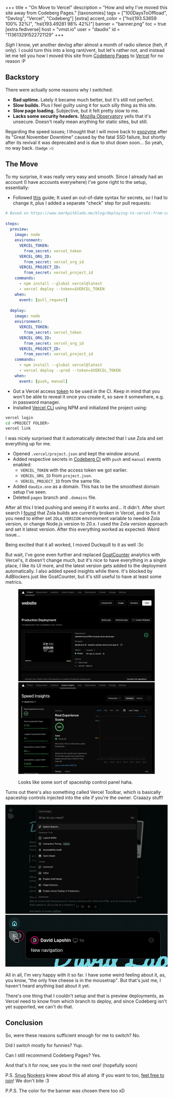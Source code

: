 +++
title = "On Move to Vercel"
description = "How and why I've moved this site away from Codeberg Pages."
[taxonomies]
tags = ["100DaysToOffload", "Devlog", "Vercel", "Codeberg"]
[extra]
accent_color = ["hsl(193.53659 100% 32%)", "hsl(193.49281 98% 42%)"]
banner = "banner.png"
toc = true
[extra.fediverse]
host = "vmst.io"
user = "daudix"
id = "113613291522721129"
+++

*Sigh* I know, yet another devlog after almost a month of radio silence (heh, if only). I could turn this into a long rant/vent, but let's rather not, and instead let me tell you how I moved this site from [Codeberg Pages](https://codeberg.page) to [Vercel](https://vercel.com) for no reason :P

## Backstory

There were actually some reasons why I switched:

- **Bad uptime.** Lately it became much better, but it's still not perfect.
- **Slow builds.** Plus I feel guilty using it for such silly thing as this site.
- **Slow page loading.** Subjective, but it felt pretty slow to me.
- **Lacks some security headers.** [Mozilla Observatory](https://developer.mozilla.org/en-US/observatory) yells that it's unsecure. Doesn't really mean anything for static sites, but still.

Regarding the speed issues; I thought that I will move back to [exozyme](https://exozy.me) after its "Great November Downtime" caused by the fatal SSD failure, but shortly after its revival it was deprecated and is due to shut down soon... So yeah, no way back. <small>(Sadge :<)</small>

## The Move

To my surprise, it was really very easy and smooth. Since I already had an account (I have accounts everywhere) I've gone right to the setup, essentially:

- Followed [this](https://www.markpitblado.me/blog/deploying-to-vercel-from-codeberg) guide; It used an out-of-date syntax for secrets, so I had to change it, plus I added a separate "check" step for pull requests:

```yaml
# Based on https://www.markpitblado.me/blog/deploying-to-vercel-from-codeberg

steps:
  preview:
    image: node
    environment:
      VERCEL_TOKEN:
        from_secret: vercel_token
      VERCEL_ORG_ID:
        from_secret: vercel_org_id
      VERCEL_PROJECT_ID:
        from_secret: vercel_project_id
    commands:
      - npm install --global vercel@latest
      - vercel deploy --token=$VERCEL_TOKEN
    when:
      event: [pull_request]

  deploy:
    image: node
    environment:
      VERCEL_TOKEN:
        from_secret: vercel_token
      VERCEL_ORG_ID:
        from_secret: vercel_org_id
      VERCEL_PROJECT_ID:
        from_secret: vercel_project_id
    commands:
      - npm install --global vercel@latest
      - vercel deploy --prod --token=$VERCEL_TOKEN
    when:
      event: [push, manual]
```

- Got a Vercel access [token](https://vercel.com/account/tokens) to be used in the CI. Keep in mind that you won't be able to reveal it once you create it, so save it somewhere, e.g. in password manager.
- Installed [Vercel CLI](https://vercel.com/docs/cli) using NPM and initialized the project using:

```bash
vercel login
cd <PROJECT FOLDER>
vercel link
```

I was nicely surprised that it automatically detected that I use Zola and set everything up for me.
- Opened `.vercel/project.json` and kept the window around.
- Added respective secrets in [Codeberg CI](https://ci.codeberg.org) with `push` and `manual` events enabled:
	- `VERCEL_TOKEN` with the access token we got earlier.
	- `VERCEL_ORG_ID` from `project.json`.
	- `VERCEL_PROJECT_ID` from the same file.
- Added `daudix.one` as a domain. This has to be the smoothest domain setup I've seen.
- Deleted `pages` branch and `.domains` file.

After all this I tried pushing and seeing if it works and... It didn't. After short search I [found](https://github.com/orgs/vercel/discussions/3181) that Zola builds are currently broken in Vercel, and to fix it you need to either set `ZOLA_VERSION` environment variable to needed Zola version, or change Node.js version to 20.x. I used the Zola version approach and set it latest version. After this everything worked as expected. Weird issue...

Being excited that it all worked, I moved Duckquill to it as well :3c

But wait, I've gone even further and replaced [GoatCounter](https://www.goatcounter.com) analytics with Vercel's, it doesn't change much, but it's nice to have everything in a single place, I like its UI more, and the latest version gets added to the deployment automatically. I also added speed insights while there. It's blocked by AdBlockers just like GoatCounter, but it's still useful to have at least some metrics.

<figure>

![Vercel overview page](vercel-overview.png)
![Vercel Speed Insights page](vercel-speed-insights.png)
<figcaption>Looks like some sort of spaceship control panel haha.</figcaption>
</figure>

Turns out there's also something called Vercel Toolbar, which is basically spaceship controls injected into the site if you're the owner. Craaazy stuff!

![Vercel toolbar](vercel-toolbar.png)
![Vercel comment](vercel-comment.png)

All in all, I'm very happy with it so far. I have some weird feeling about it, as, you know, <q>the only free cheese is in the mousetrap</q>. But that's just me, I haven't heard anything bad about it yet.

There's one thing that I couldn't setup and that is preview deployments, as Vercel need to know from which branch to deploy, and since Codeberg isn't yet supported, we can't do that.

## Conclusion

So, were these reasons sufficient enough for me to switch? No.

Did I switch mostly for funnies? Yup.

Can I still recommend Codeberg Pages? Yes.

And that's it for now, see you in the next one! (hopefully soon)

P.S. <abbr title="Members of the Snug Nook chat">Snug Nookers</abbr> knew about this all along. If you want to too, [feel free to join](@/snug-nook/_index.md)! We don't bite :3

P.P.S. The color for the banner was chosen there too xD
